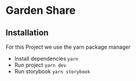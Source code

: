 # Garden Share

## Installation

For this Project we use the yarn package manager

- Install dependencies `yarn`
- Run project `yarn dev`
- Run storybook `yarn storybook`
